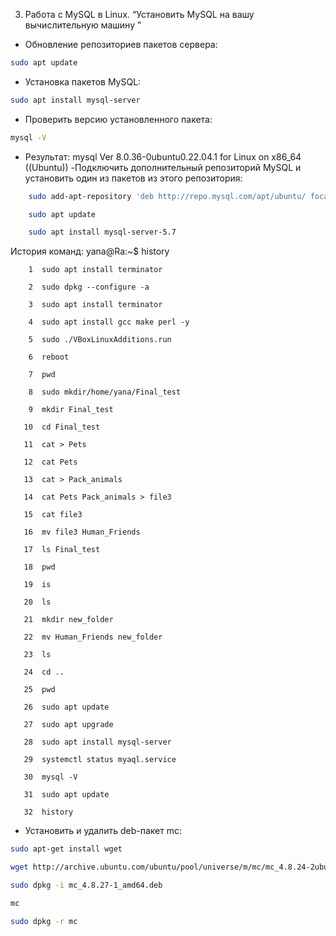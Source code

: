 3. Работа с MySQL в Linux. “Установить MySQL на вашу вычислительную машину ”
- Обновление репозиториев пакетов сервера:
```bash
sudo apt update
```
- Установка пакетов MySQL:
```bash
sudo apt install mysql-server
```
- Проверить версию установленного пакета:
```bash
mysql -V

```
- Результат:
mysql  Ver 8.0.36-0ubuntu0.22.04.1 for Linux on x86_64 ((Ubuntu))
-Подключить дополнительный репозиторий MySQL и установить один из пакетов из этого репозитория:
```bash
    sudo add-apt-repository 'deb http://repo.mysql.com/apt/ubuntu/ focal mysql-5.7'

    sudo apt update

    sudo apt install mysql-server-5.7
```
История команд:
yana@Ra:~$ history
```
    1  sudo apt install terminator

    2  sudo dpkg --configure -a

    3  sudo apt install terminator

    4  sudo apt install gcc make perl -y

    5  sudo ./VBoxLinuxAdditions.run 

    6  reboot

    7  pwd

    8  sudo mkdir/home/yana/Final_test

    9  mkdir Final_test

   10  cd Final_test

   11  cat > Pets

   12  cat Pets

   13  cat > Pack_animals

   14  cat Pets Pack_animals > file3

   15  cat file3

   16  mv file3 Human_Friends

   17  ls Final_test

   18  pwd

   19  is

   20  ls

   21  mkdir new_folder

   22  mv Human_Friends new_folder

   23  ls

   24  cd ..

   25  pwd

   26  sudo apt update

   27  sudo apt upgrade

   28  sudo apt install mysql-server

   29  systemctl status myaql.service

   30  mysql -V

   31  sudo apt update

   32  history

```
 - Установить и удалить deb-пакет mc:
 ```bash
 sudo apt-get install wget

 wget http://archive.ubuntu.com/ubuntu/pool/universe/m/mc/mc_4.8.24-2ubuntu1_amd64.
 
sudo dpkg -i mc_4.8.27-1_amd64.deb

mc

sudo dpkg -r mc
 ```

